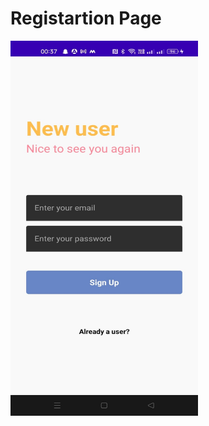 <h1>Registartion Page</h1>
<img src="notesapp/WhatsApp Image 2022-07-29 at 12.41.33 AM (1).jpeg" width="300" height="600"/>

